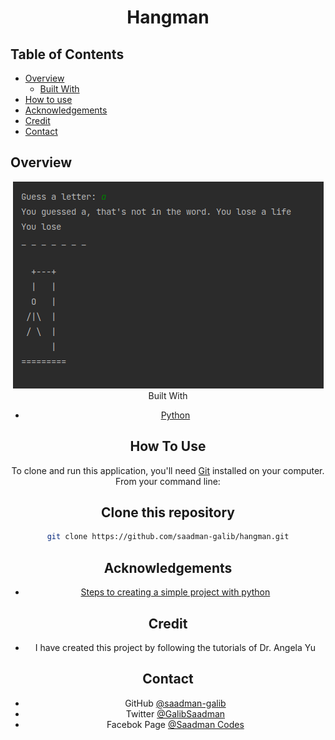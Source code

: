<h1 align="center">Hangman</h1>

## Table of Contents

- [Overview](#overview)
  - [Built With](#built-with)
- [How to use](#how-to-use)
- [Acknowledgements](#acknowledgements)
- [Credit](#credit)
- [Contact](#contact)

## Overview

<div align="center">
<img width="497px" height="331px" src="./images/README.png" alt="screenshot>
</div>

<!-- ![screenshot](./images/README.png) -->

## Built With

- [Python](#built-with)

## How To Use

To clone and run this application, you'll need [Git](https://git-scm.com) installed on your computer. From your command line:
## Clone this repository
```bash
git clone https://github.com/saadman-galib/hangman.git
```


## Acknowledgements

- [Steps to creating a simple project with python](#acknowledgements)

## Credit
- I have created this project by following the tutorials of Dr. Angela Yu 

## Contact

- GitHub [@saadman-galib](https://www.github.com/saadman-galib)
- Twitter [@GalibSaadman](https://www.twitter.com/GalibSaadman)
- Facebok Page [@Saadman Codes](https://www.facebook.com/saadman.codes/)